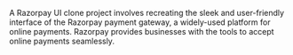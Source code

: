 A Razorpay UI clone project involves recreating the sleek and user-friendly interface of the Razorpay payment gateway, a widely-used platform for online payments. Razorpay provides businesses with the tools to accept online payments seamlessly.

